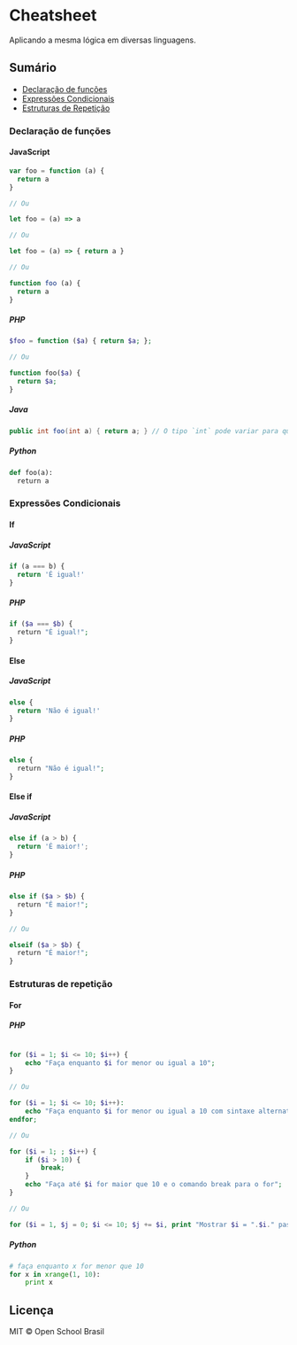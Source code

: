# Cheatsheet
Aplicando a mesma lógica em diversas linguagens.

## Sumário

- [Declaração de funções](#Declaracao-de-funcoes)
- [Expressões Condicionais](#Expressões-Condicionais)
- [Estruturas de Repetição](#Estruturas-de-repetição)

### Declaração de funções

#### JavaScript

```javascript
var foo = function (a) {
  return a
}

// Ou

let foo = (a) => a

// Ou

let foo = (a) => { return a }

// Ou

function foo (a) {
  return a
}
```

##### PHP

```php
$foo = function ($a) { return $a; };

// Ou

function foo($a) {
  return $a;
}
```

##### Java

```java
public int foo(int a) { return a; } // O tipo `int` pode variar para qualquer outro tipo
```

##### Python

```python
def foo(a):
  return a
```

### Expressões Condicionais

#### If

##### JavaScript

```javascript
if (a === b) {
  return 'É igual!'
}
```

##### PHP

```php
if ($a === $b) {
  return "É igual!";
}
```

#### Else

##### JavaScript

```javascript
else {
  return 'Não é igual!'
}
```

##### PHP

```php
else {
  return "Não é igual!";
}
```

#### Else if

##### JavaScript

```javascript
else if (a > b) {
  return 'É maior!';
}
```

##### PHP

```php
else if ($a > $b) {
  return "É maior!";
}

// Ou

elseif ($a > $b) {
  return "É maior!";
}
```

### Estruturas de repetição

#### For

##### PHP

```php

for ($i = 1; $i <= 10; $i++) {
    echo "Faça enquanto $i for menor ou igual a 10";
}

// Ou

for ($i = 1; $i <= 10; $i++):
    echo "Faça enquanto $i for menor ou igual a 10 com sintaxe alternativa";
endfor;

// Ou

for ($i = 1; ; $i++) {
    if ($i > 10) {
        break;
    }
    echo "Faça até $i for maior que 10 e o comando break para o for";
}

// Ou

for ($i = 1, $j = 0; $i <= 10; $j += $i, print "Mostrar $i = ".$i." passando como parâmetro da função for", $i++);
```

##### Python

```python    
# faça enquanto x for menor que 10
for x in xrange(1, 10):
    print x
```

## Licença

MIT &copy; Open School Brasil
